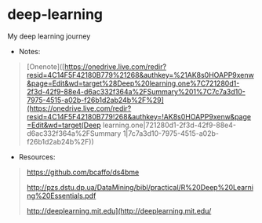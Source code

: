 # deep-learning
My deep learning journey

* Notes:

> [Onenote]([https://onedrive.live.com/redir?resid=4C14F5F42180B779%21268&authkey=%21AK8s0HOAPP9xenw&page=Edit&wd=target%28Deep%20learning.one%7C721280d1-2f3d-42f9-88e4-d6ac332f364a%2FSummary%201%7C7c7a3d10-7975-4515-a02b-f26b1d2ab24b%2F%29](https://onedrive.live.com/redir?resid=4C14F5F42180B779!268&authkey=!AK8s0HOAPP9xenw&page=Edit&wd=target(Deep learning.one|721280d1-2f3d-42f9-88e4-d6ac332f364a%2FSummary 1|7c7a3d10-7975-4515-a02b-f26b1d2ab24b%2F))

*  Resources:  
>https://github.com/bcaffo/ds4bme 
>
>http://pzs.dstu.dp.ua/DataMining/bibl/practical/R%20Deep%20Learning%20Essentials.pdf
>
>http://deeplearning.mit.edu](http://deeplearning.mit.edu/
